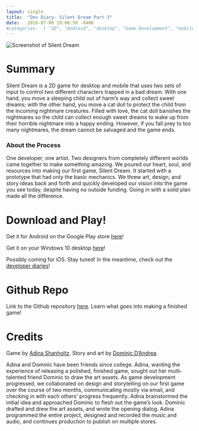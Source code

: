 ```yaml
---
layout: single
title:  "Dev Diary- Silent Dream Part 3"
date:   2016-07-06 19:06:50 -0400 
#categories:  [ "2D", "Android", "desktop", "Game Development", "mobile", "Unity", "Unity3D", "Video Games", "windows 10" ]
---
```


![Screenshot of Silent Dream](https://i2.wp.com/adinashanholtz.com/wp-content/uploads/2016/05/Screenshot-103.png)

# Summary
Silent Dream is a 2D game for desktop and mobile that uses two sets of input to control two different characters
trapped in a bad dream. With one hand, you move a sleeping child out of harm’s way and collect
sweet dreams; with the other hand, you move a cat doll to protect the child from the incoming
nightmare creatures. Filled with love, the cat doll banishes the nightmares so the child can collect
enough sweet dreams to wake up from their horrible nightmare into a happy ending. However, if you
fall prey to too many nightmares, the dream cannot be salvaged and the game ends.

### About the Process
One developer; one artist. Two designers from completely different worlds came together to make
something amazing. We poured our heart, soul, and resources into making our first game, Silent
Dream. It started with a prototype that had only the basic mechanics. We threw art, design, and story
ideas back and forth and quickly developed our vision into the game you see today, despite having no
outside funding. Going in with a solid plan made all the difference.

# Download and Play!
Get it for Android on the Google Play store [here](https://play.google.com/store/apps/details?id=com.FeyTechnologist.SilentDream)!

Get it on your Windows 10 desktop [here](https://www.microsoft.com/store/apps/9NBLGGH4RSRB)!

Possibly coming for iOS. Stay tuned! In the meantime, check out the [developer diaries](https://ashanhol.github.io/2015/11/24/devDiarySilentDreamPart1.html)!

# Github Repo
Link to the Github repository [here](https://github.com/ashanhol/Silent-Dream). Learn what goes into making a finished game!

# Credits
Game by [Adina Shanholtz](https://ashanhol.github.io/). Story and art by [Dominic D’Andrea](https://deadbirdart.weebly.com/).

Adina and Dominic have been friends since college. Adina, wanting the experience of releasing a
polished, finished game, sought out her multi­talented friend Dominic to draw the art assets. As game
development progressed, we collaborated on design and storytelling on our first game over the course
of two months, communicating mostly via email, and checking in with each others’ progress frequently.
Adina brainstormed the initial idea and approached Dominic to flesh out the game’s look. Dominic
drafted and drew the art assets, and wrote the opening dialog. Adina programmed the entire project,
designed and recorded the music and audio, and continues production to publish on multiple stores.